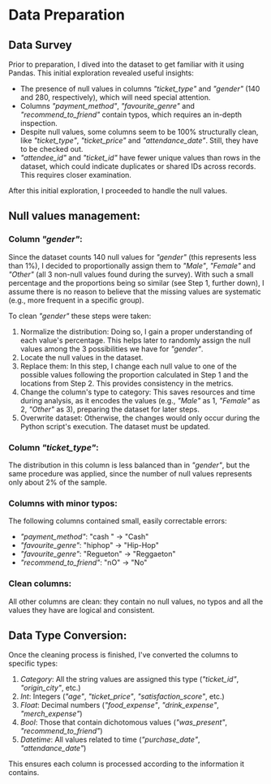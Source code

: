 # Data Preparation

## Data Survey

Prior to preparation, I dived into the dataset to get familiar with it using Pandas. This initial exploration revealed useful insights:

- The presence of null values in columns *"ticket_type"* and *"gender"* (140 and 280, respectively), which will need special attention.
- Columns *"payment_method"*, *"favourite_genre"* and *"recommend_to_friend"* contain typos, which requires an in-depth inspection.
- Despite null values, some columns seem to be 100% structurally clean, like *"ticket_type"*, *"ticket_price"* and *"attendance_date"*. Still, they have to be checked out.
- *"attendee_id"* and *"ticket_id"* have fewer unique values than rows in the dataset, which could indicate duplicates or shared IDs across records. This requires closer examination.

After this initial exploration, I proceeded to handle the null values.

## Null values management:

### Column *"gender"*: 

Since the dataset counts 140 null values for *"gender"* (this represents less than 1%), I decided to proportionally assign them to *"Male"*, *"Female"* and *"Other"* (all 3 non-null values found during the survey). With such a small percentage and the proportions being so similar (see Step 1, further down), I assume there is no reason to believe that the missing values are systematic (e.g., more frequent in a specific group).

To clean *"gender"* these steps were taken:

1. Normalize the distribution: Doing so, I gain a proper understanding of each value's percentage. This helps later to randomly assign the null values among the 3 possibilities we have for *"gender"*.
2. Locate the null values in the dataset.
3. Replace them: In this step, I change each null value to one of the possible values following the proportion calculated in Step 1 and the locations from Step 2. This provides consistency in the metrics.
4. Change the column's type to category: This saves resources and time during analysis, as it encodes the values (e.g., *"Male"* as 1, *"Female"* as 2, *"Other"* as 3), preparing the dataset for later steps.
5. Overwrite dataset: Otherwise, the changes would only occur during the Python script's execution. The dataset must be updated.

### Column *"ticket_type"*: 

The distribution in this column is less balanced than in *"gender"*, but the same procedure was applied, since the number of null values represents only about 2% of the sample.

### Columns with minor typos:

The following columns contained small, easily correctable errors:

- *"payment_method"*: "cash " → "Cash"
- *"favourite_genre"*: "hiphop" → "Hip-Hop"
- *"favourite_genre"*: "Regueton" → "Reggaeton"
- *"recommend_to_friend"*: "nO" → "No"

### Clean columns:

All other columns are clean: they contain no null values, no typos and all the values they have are logical and consistent.

## Data Type Conversion:

Once the cleaning process is finished, I've converted the columns to specific types:

1. *Category*: All the string values are assigned this type (*"ticket_id"*, *"origin_city"*, etc.)
2. *Int*: Integers (*"age"*, *"ticket_price"*, *"satisfaction_score"*, etc.)
3. *Float*: Decimal numbers (*"food_expense"*, *"drink_expense"*, *"merch_expense"*)
4. *Bool*: Those that contain dichotomous values (*"was_present"*, *"recommend_to_friend"*)
5. *Datetime*: All values related to time (*"purchase_date"*, *"attendance_date"*)

This ensures each column is processed according to the information it contains.